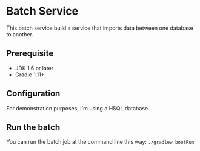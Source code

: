 Batch Service
=============

This batch service build a service that imports data between one database to another.

## Prerequisite
* JDK 1.6 or later
* Gradle 1.11+

## Configuration
For demonstration purposes, I'm using a HSQL database.

## Run the batch
You can run the batch job at the command line this way:
`./gradlew bootRun`

